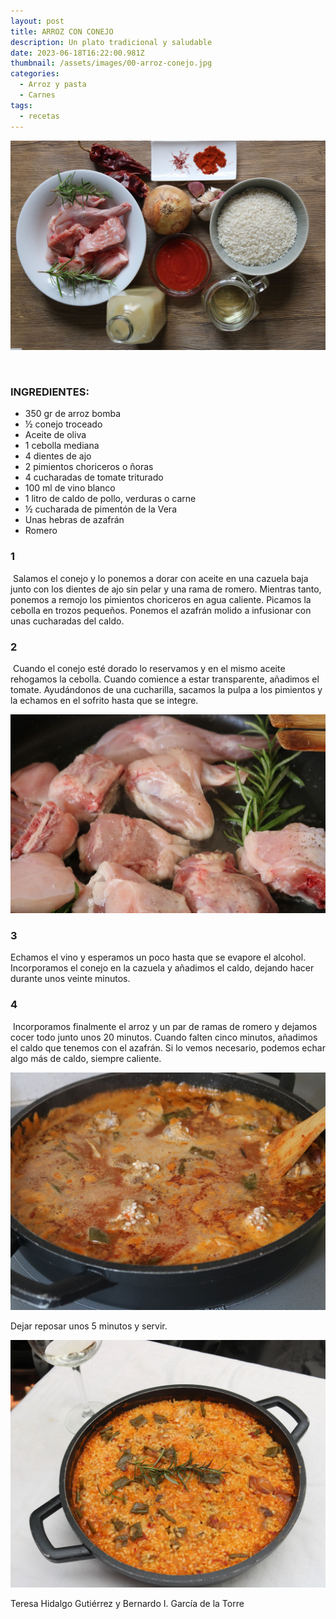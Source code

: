 ```yaml
---
layout: post
title: ARROZ CON CONEJO
description: Un plato tradicional y saludable
date: 2023-06-18T16:22:00.981Z
thumbnail: /assets/images/00-arroz-conejo.jpg
categories:
  - Arroz y pasta
  - Carnes
tags:
  - recetas
---
```

![](/assets/images/01-arroz-conejo.jpg)

![]()

### INGREDIENTES:

* 350 gr de arroz bomba
* ½ conejo troceado
* Aceite de oliva
* 1 cebolla mediana
* 4 dientes de ajo
* 2 pimientos choriceros o ñoras
* 4 cucharadas de tomate triturado
* 100 ml de vino blanco
* 1 litro de caldo de pollo, verduras o carne
* ½ cucharada de pimentón de la Vera
* Unas hebras de azafrán
* Romero

### 1

 Salamos el conejo y lo ponemos a dorar con aceite en una cazuela baja junto con los dientes de ajo sin pelar y una rama de romero. Mientras tanto, ponemos a remojo los pimientos choriceros en agua caliente. Picamos la cebolla en trozos pequeños. Ponemos el azafrán molido a infusionar con unas cucharadas del caldo.  

### 2

 Cuando el conejo esté dorado lo reservamos y en el mismo aceite rehogamos la cebolla. Cuando comience a estar transparente, añadimos el tomate. Ayudándonos de una cucharilla, sacamos la pulpa a los pimientos y la echamos en el sofrito hasta que se integre.  

![](/assets/images/02-arroz-conejo.jpg)

### 3

Echamos el vino y esperamos un poco hasta que se evapore el alcohol. Incorporamos el conejo en la cazuela y añadimos el caldo, dejando hacer durante unos veinte minutos.  

### 4

 Incorporamos finalmente el arroz y un par de ramas de romero y dejamos cocer todo junto unos 20 minutos. Cuando falten cinco minutos, añadimos el caldo que tenemos con el azafrán. Si lo vemos necesario, podemos echar algo más de caldo, siempre caliente. 

 

![](/assets/images/03-arroz-conejo.jpg)

Dejar reposar unos 5 minutos y servir.

![](/assets/images/04-aroz-conejo.jpg)

Teresa Hidalgo Gutiérrez y Bernardo I. García de la Torre